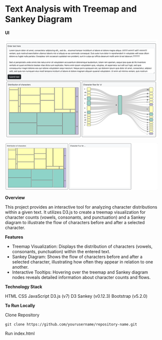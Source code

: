 # Text Analysis with Treemap and Sankey Diagram

**UI**

![imgs/interface.png](imgs/interface.png)

![imgs/hover.gif](imgs/click_treemap.gif)

**Overview**

This project provides an interactive tool for analyzing character distributions within a given text. It utilizes D3.js to create a treemap visualization for character counts (vowels, consonants, and punctuation) and a Sankey diagram to illustrate the flow of characters before and after a selected character.

**Features**

* Treemap Visualization: Displays the distribution of characters (vowels, consonants, punctuation) within the entered text.
* Sankey Diagram: Shows the flow of characters before and after a selected character, illustrating how often they appear in relation to one another.
* Interactive Tooltips: Hovering over the treemap and Sankey diagram nodes reveals detailed information about character counts and flows.

**Technology Stack**

HTML
CSS
JavaScript
D3.js (v7)
D3 Sankey (v0.12.3)
Bootstrap (v5.2.0)

**To Run Locally**

Clone Repository

    git clone https://github.com/yourusername/repository-name.git

Run index.html
